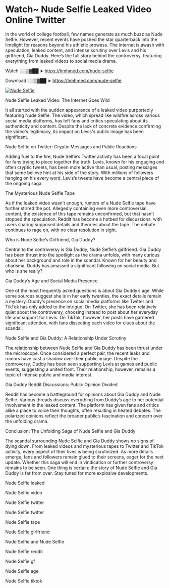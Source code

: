 # Watch~ Nude Selfie Leaked Video Online Twitter

In the world of college football, few names generate as much buzz as Nude Selfie. However, recent events have pushed the star quarterback into the limelight for reasons beyond his athletic prowess. The internet is awash with speculation, leaked content, and intense scrutiny over Levis and his girlfriend, Gia Duddy. Here’s the full story behind the controversy, featuring everything from leaked videos to social media drama.

Watch ░░▒▓██ ➤ https://hmhmed.com/nude-selfie

Download ░░▒▓██ ➤ https://hmhmed.com/nude-selfie

[![Nude Selfie](https://i.imgur.com/dJHk4Zq.gif)](https://hmhmed.com/nude-selfie)

Nude Selfie Leaked Video: The Internet Goes Wild

It all started with the sudden appearance of a leaked video purportedly featuring Nude Selfie. The video, which spread like wildfire across various social media platforms, has left fans and critics speculating about its authenticity and content. Despite the lack of concrete evidence confirming the video's legitimacy, its impact on Levis's public image has been significant.

Nude Selfie on Twitter: Cryptic Messages and Public Reactions

Adding fuel to the fire, Nude Selfie’s Twitter activity has been a focal point for fans trying to piece together the truth. Levis, known for his engaging and often cryptic tweets, has been more active than usual, posting messages that some believe hint at his side of the story. With millions of followers hanging on his every word, Levis’s tweets have become a central piece of the ongoing saga.

The Mysterious Nude Selfie Tape

As if the leaked video wasn’t enough, rumors of a Nude Selfie tape have further stirred the pot. Allegedly containing even more controversial content, the existence of this tape remains unconfirmed, but that hasn’t stopped the speculation. Reddit has become a hotbed for discussions, with users sharing supposed details and theories about the tape. The debate continues to rage on, with no clear resolution in sight.

Who is Nude Selfie’s Girlfriend, Gia Duddy?

Central to the controversy is Gia Duddy, Nude Selfie’s girlfriend. Gia Duddy has been thrust into the spotlight as the drama unfolds, with many curious about her background and role in the scandal. Known for her beauty and charisma, Duddy has amassed a significant following on social media. But who is she really?

Gia Duddy’s Age and Social Media Presence

One of the most frequently asked questions is about Gia Duddy’s age. While some sources suggest she is in her early twenties, the exact details remain a mystery. Duddy’s presence on social media platforms like Twitter and TikTok has only added to the intrigue. On Twitter, she has been relatively quiet about the controversy, choosing instead to post about her everyday life and support for Levis. On TikTok, however, her posts have garnered significant attention, with fans dissecting each video for clues about the scandal.

Nude Selfie and Gia Duddy: A Relationship Under Scrutiny

The relationship between Nude Selfie and Gia Duddy has been thrust under the microscope. Once considered a perfect pair, the recent leaks and rumors have cast a shadow over their public image. Despite the controversy, Duddy has been seen supporting Levis at games and public events, suggesting a united front. Their relationship, however, remains a topic of intense public and media interest.

Gia Duddy Reddit Discussions: Public Opinion Divided

Reddit has become a battleground for opinions about Gia Duddy and Nude Selfie. Various threads discuss everything from Duddy’s age to her potential involvement in the leaked content. The platform has given fans and critics alike a place to voice their thoughts, often resulting in heated debates. The polarized opinions reflect the broader public’s fascination and concern over the unfolding drama.

Conclusion: The Unfolding Saga of Nude Selfie and Gia Duddy

The scandal surrounding Nude Selfie and Gia Duddy shows no signs of dying down. From leaked videos and mysterious tapes to Twitter and TikTok activity, every aspect of their lives is being scrutinized. As more details emerge, fans and followers remain glued to their screens, eager for the next update. Whether this saga will end in vindication or further controversy remains to be seen. One thing is certain: the story of Nude Selfie and Gia Duddy is far from over. Stay tuned for more explosive developments.

Nude Selfie leaked

Nude Selfie video

Nude Selfie twitter

Nude Selfie twitter

Nude Selfie tape

Nude Selfie girlfriend

Nude Selfie and Nude Selfie

Nude Selfie reddit

Nude Selfie gf

Nude Selfie age

Nude Selfie tiktok
